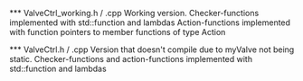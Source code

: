 *** ValveCtrl_working.h / .cpp
Working version.
Checker-functions implemented with std::function and lambdas
Action-functions implemented with function pointers to member functions of type Action

*** ValveCtrl.h / .cpp
Version that doesn't compile due to myValve not being static.
Checker-functions and action-functions implemented with std::function and lambdas

